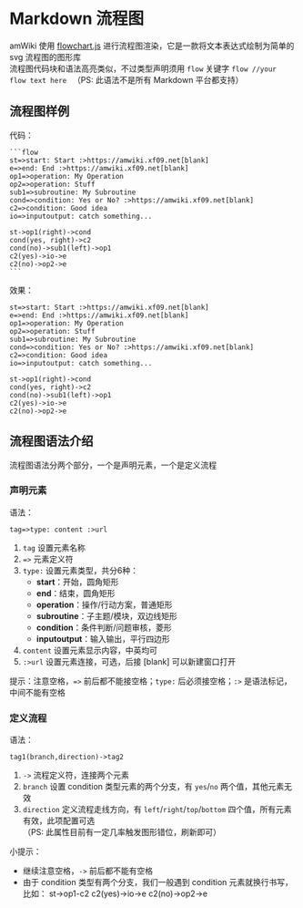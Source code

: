 # Markdown 流程图

amWiki 使用 [flowchart.js](https://github.com/adrai/flowchart.js) 进行流程图渲染，它是一款将文本表达式绘制为简单的 svg 流程图的图形库  
流程图代码块和语法高亮类似，不过类型声明须用 `flow` 关键字
    ```flow
    //your flow text here
    ```
（PS: 此语法不是所有 Markdown 平台都支持）

## 流程图样例
代码：

    ```flow
    st=>start: Start :>https://amwiki.xf09.net[blank]
    e=>end: End :>https://amwiki.xf09.net[blank]
    op1=>operation: My Operation
    op2=>operation: Stuff
    sub1=>subroutine: My Subroutine
    cond=>condition: Yes or No? :>https://amwiki.xf09.net[blank]
    c2=>condition: Good idea
    io=>inputoutput: catch something...

    st->op1(right)->cond
    cond(yes, right)->c2
    cond(no)->sub1(left)->op1
    c2(yes)->io->e
    c2(no)->op2->e
    ```
效果：

```flow
st=>start: Start :>https://amwiki.xf09.net[blank]
e=>end: End :>https://amwiki.xf09.net[blank]
op1=>operation: My Operation
op2=>operation: Stuff
sub1=>subroutine: My Subroutine
cond=>condition: Yes or No? :>https://amwiki.xf09.net[blank]
c2=>condition: Good idea
io=>inputoutput: catch something...

st->op1(right)->cond
cond(yes, right)->c2
cond(no)->sub1(left)->op1
c2(yes)->io->e
c2(no)->op2->e
```

## 流程图语法介绍
流程图语法分两个部分，一个是声明元素，一个是定义流程

### 声明元素
语法：

    tag=>type: content :>url

1. `tag` 设置元素名称
2. `=>` 元素定义符
2. `type:` 设置元素类型，共分6种：
    - **start**：开始，圆角矩形
    - **end**：结束，圆角矩形
    - **operation**：操作/行动方案，普通矩形
    - **subroutine**：子主题/模块，双边线矩形
    - **condition**：条件判断/问题审核，菱形
    - **inputoutput**：输入输出，平行四边形
3. `content` 设置元素显示内容，中英均可
4. `:>url` 设置元素连接，可选，后接 [blank] 可以新建窗口打开

提示：注意空格，`=>` 前后都不能接空格；`type:` 后必须接空格；`:>` 是语法标记，中间不能有空格

### 定义流程
语法：

    tag1(branch,direction)->tag2

1. `->` 流程定义符，连接两个元素
2. `branch` 设置 condition 类型元素的两个分支，有 `yes`/`no` 两个值，其他元素无效
3. `direction` 定义流程走线方向，有 `left`/`right`/`top`/`bottom` 四个值，所有元素有效，此项配置可选  
   （PS: 此属性目前有一定几率触发图形错位，刷新即可）

小提示：
- 继续注意空格，`->` 前后都不能有空格
- 由于 condition 类型有两个分支，我们一般遇到 condition 元素就换行书写，比如：
        st->op1-c2
        c2(yes)->io->e
        c2(no)->op2->e
